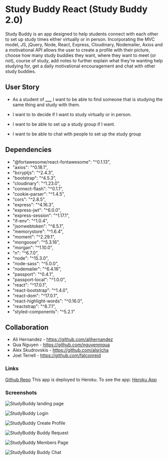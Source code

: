 # Study Buddy React (Study Buddy 2.0)

Study Buddy is an app designed to help students connect with each other to set up study times either virtually or in person. Incorporating the MVC model, JS, jQuery, Node, React, Express, Cloudinary, Nodemailer, Axios and a motivational API allows the user to create a profile with their picture, choose how many study buddies they want, where they want to meet (or not), course of study, add notes to further explain what they're wanting help studying for, get a daily motivational encouragement and chat with other study buddies.

## User Story

- As a student of **\_\_\_** I want to be able to find someone that is studying the same thing and study with them.

- I want to to decide if I want to study virtually or in person.
- I want to be able to set up a study group if I want.
- I want to be able to chat with people to set up the study group

## Dependencies

- "@fortawesome/react-fontawesome": "^0.1.13",
- "axios": "^0.18.1",
- "bcryptjs": "^2.4.3",
- "bootstrap": "^4.5.3",
- "cloudinary": "^1.23.0",
- "connect-flash": "^0.1.1",
- "cookie-parser": "^1.4.5",
- "cors": "^2.8.5",
- "express": "^4.16.3",
- "express-jwt": "^6.0.0",
- "express-session": "^1.17.1",
- "if-env": "^1.0.4",
- "jsonwebtoken": "^8.5.1",
- "memorystore": "^1.6.4",
- "moment": "^2.29.1",
- "mongoose": "^5.3.16",
- "morgan": "^1.10.0",
- "n": "^6.7.0",
- "node": "^15.3.0",
- "node-sass": "^5.0.0",
- "nodemailer": "^6.4.16",
- "passport": "^0.4.1",
- "passport-local": "^1.0.0",
- "react": "^17.0.1",
- "react-bootstrap": "^1.4.0",
- "react-dom": "^17.0.1",
- "react-highlight-words": "^0.16.0",
- "reactstrap": "^8.7.1",
- "styled-components": "^5.2.1"

## Collaboration

- Ali Hernandez - https://github.com/alihernandez
- Qua Nguyen - https://github.com/nguyenmqua
- Alex Skudrovskis - https://github.com/alsricha
- Joel Terrell - https://github.com/falconreid

### Links

[Github Repo](https://github.com/nguyenmqua/StudyBuddyReact)
This app is deployed to Heroku. To see the app:
[Heroku App](https://reactstudybuddy.herokuapp.com/)

### Screenshots

![StudyBuddy landing page](https://user-images.githubusercontent.com/5247408/101294255-6b22c500-37d3-11eb-9d75-fef1d3c5df47.jpg)

![StudyBuddy Login](https://user-images.githubusercontent.com/5247408/101294293-9f968100-37d3-11eb-9cd8-6c17f5d9ef24.jpg)

![StudyBuddy Create Profile](https://user-images.githubusercontent.com/5247408/101294305-b046f700-37d3-11eb-9e6d-835ae835cd0d.jpg)

![StudyBuddy Buddy Request](https://user-images.githubusercontent.com/5247408/101294319-c5bc2100-37d3-11eb-95ba-9262bc19400f.jpg)

![StudyBuddy Members Page](https://user-images.githubusercontent.com/5247408/101294337-dec4d200-37d3-11eb-97b2-fda1b0154dff.jpg)

![StudyBuddy Buddy Chat](https://user-images.githubusercontent.com/5247408/101294356-fb610a00-37d3-11eb-82ce-59d243bfea39.jpg)
